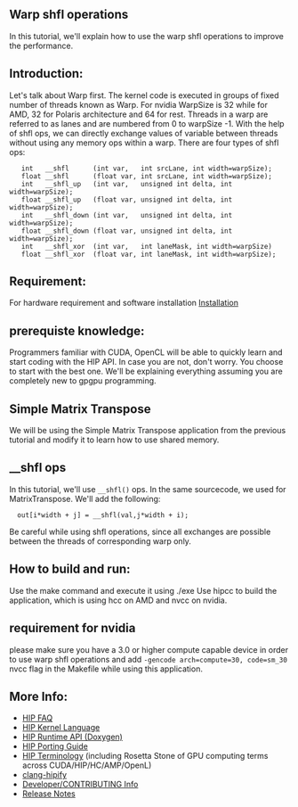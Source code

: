 ## Warp shfl operations ###

In this tutorial, we'll explain how to use the warp shfl operations to improve the performance.

## Introduction:

Let's talk about Warp first. The kernel code is executed in groups of fixed number of threads known as Warp. For nvidia WarpSize is 32 while for AMD, 32 for Polaris architecture and 64 for rest. Threads in a warp are referred to as lanes and are numbered from 0 to warpSize -1. With the help of shfl ops, we can directly exchange values of variable between threads without using any memory ops within a warp. There are four types of shfl ops:
```
   int   __shfl      (int var,   int srcLane, int width=warpSize);              
   float __shfl      (float var, int srcLane, int width=warpSize);             
   int   __shfl_up   (int var,   unsigned int delta, int width=warpSize);       
   float __shfl_up   (float var, unsigned int delta, int width=warpSize);       
   int   __shfl_down (int var,   unsigned int delta, int width=warpSize);       
   float __shfl_down (float var, unsigned int delta, int width=warpSize);       
   int   __shfl_xor  (int var,   int laneMask, int width=warpSize)              
   float __shfl_xor  (float var, int laneMask, int width=warpSize);             
```

## Requirement:
For hardware requirement and software installation [Installation](https://github.com/ROCm-Developer-Tools/HIP/INSTALL.md) 

## prerequiste knowledge:

Programmers familiar with CUDA, OpenCL will be able to quickly learn and start coding with the HIP API. In case you are not, don't worry. You choose to start with the best one. We'll be explaining everything assuming you are completely new to gpgpu programming.

## Simple Matrix Transpose

We will be using the Simple Matrix Transpose application from the previous tutorial and modify it to learn how to use shared memory.

## __shfl ops

In this tutorial, we'll use `__shfl()` ops. In the same sourcecode, we used for MatrixTranspose. We'll add the following:

`  out[i*width + j] = __shfl(val,j*width + i);`

Be careful while using shfl operations, since all exchanges are possible between the threads of corresponding warp only.

## How to build and run:
Use the make command and execute it using ./exe
Use hipcc to build the application, which is using hcc on AMD and nvcc on nvidia.

## requirement for nvidia
please make sure you have a 3.0 or higher compute capable device in order to use warp shfl operations and add `-gencode arch=compute=30, code=sm_30` nvcc flag in the Makefile while using this application.

## More Info:
- [HIP FAQ](https://github.com/ROCm-Developer-Tools/HIP/docs/markdown/hip_faq.md)
- [HIP Kernel Language](https://github.com/ROCm-Developer-Tools/HIP/docs/markdown/hip_kernel_language.md)
- [HIP Runtime API (Doxygen)](http://rocm-developer-tools.github.io/HIP)
- [HIP Porting Guide](https://github.com/ROCm-Developer-Tools/HIP/docs/markdown/hip_porting_guide.md)
- [HIP Terminology](https://github.com/ROCm-Developer-Tools/HIP/docs/markdown/hip_terms.md) (including Rosetta Stone of GPU computing terms across CUDA/HIP/HC/AMP/OpenL)
- [clang-hipify](https://github.com/ROCm-Developer-Tools/HIP/clang-hipify/README.md)
- [Developer/CONTRIBUTING Info](https://github.com/ROCm-Developer-Tools/HIP/CONTRIBUTING.md)
- [Release Notes](https://github.com/ROCm-Developer-Tools/HIP/RELEASE.md)
